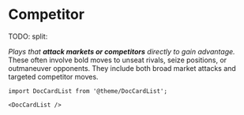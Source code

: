 # Competitor

TODO: split:

*Plays that* ***attack markets or competitors*** *directly to gain advantage.* These often involve bold moves to unseat rivals, seize positions, or outmaneuver opponents. They include both broad market attacks and targeted competitor moves.

```mdx-code-block
import DocCardList from '@theme/DocCardList';

<DocCardList />
```

